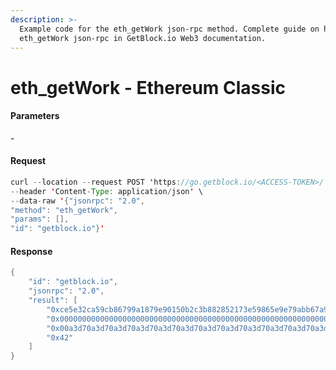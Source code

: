 ```yaml
---
description: >-
  Example code for the eth_getWork json-rpc method. Сomplete guide on how to use
  eth_getWork json-rpc in GetBlock.io Web3 documentation.
---
```


# eth\_getWork - Ethereum Classic

#### Parameters

\-

#### Request

```java
curl --location --request POST 'https://go.getblock.io/<ACCESS-TOKEN>/' \
--header 'Content-Type: application/json' \
--data-raw '{"jsonrpc": "2.0",
"method": "eth_getWork",
"params": [],
"id": "getblock.io"}'
```

#### Response

```java
{
    "id": "getblock.io",
    "jsonrpc": "2.0",
    "result": [
        "0xce5e32ca59cb86799a1879e90150b2c3b882852173e59865e9e79abb67a9d636",
        "0x0000000000000000000000000000000000000000000000000000000000000000",
        "0x00a3d70a3d70a3d70a3d70a3d70a3d70a3d70a3d70a3d70a3d70a3d70a3d70a3",
        "0x42"
    ]
}
```
